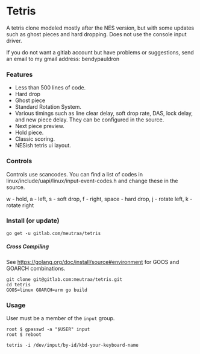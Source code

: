 # Tetris
A tetris clone modeled mostly after the NES version, but with some updates such
as ghost pieces and hard dropping. Does not use the console input driver.

If you do not want a gitlab account but have problems or suggestions,
send an email to my gmail address: bendypauldron

### Features
* Less than 500 lines of code.
* Hard drop
* Ghost piece
* Standard Rotation System.
* Various timings such as line clear delay, soft drop rate, DAS, lock delay,
  and new piece delay. They can be configured in the source.
* Next piece preview.
* Hold piece.
* Classic scoring.
* NESish tetris ui layout.

### Controls
Controls use scancodes. You can find a list of codes in linux/include/uapi/linux/input-event-codes.h
and change these in the source.

w - hold, a - left, s - soft drop, f - right, space - hard drop, j - rotate left, k - rotate right

### Install (or update)
```shell
go get -u gitlab.com/meutraa/tetris
```

##### Cross Compiling
See https://golang.org/doc/install/source#environment for GOOS and GOARCH combinations.
```shell
git clone git@gitlab.com:meutraa/tetris.git
cd tetris
GOOS=linux GOARCH=arm go build
```

### Usage
User must be a member of the `input` group.

```shell
root $ gpasswd -a "$USER" input
root $ reboot
```

```shell
tetris -i /dev/input/by-id/kbd-your-keyboard-name
```
